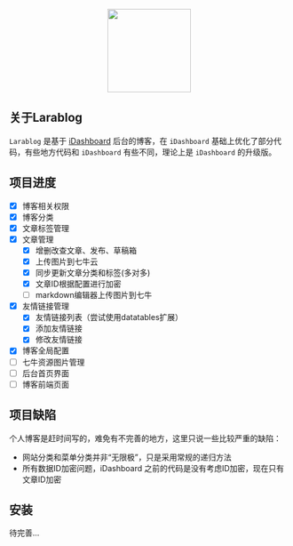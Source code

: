 <p align="center"><a href="https://laravel.com" target="_blank"><img width="150"src="https://laravel.com/laravel.png"></a></p>


## 关于Larablog

`Larablog` 是基于 [iDashboard](https://github.com/lanceWan/iDashboard) 后台的博客，在 `iDashboard` 基础上优化了部分代码，有些地方代码和 `iDashboard` 有些不同，理论上是 `iDashboard` 的升级版。

## 项目进度

- [x] 博客相关权限
- [x] 博客分类
- [x] 文章标签管理
- [x] 文章管理
	- [x] 增删改查文章、发布、草稿箱
	- [x] 上传图片到七牛云
	- [x] 同步更新文章分类和标签(多对多)
	- [x] 文章ID根据配置进行加密
	- [ ] markdown编辑器上传图片到七牛
- [x] 友情链接管理
	- [x] 友情链接列表（尝试使用datatables扩展）
	- [x] 添加友情链接
	- [x] 修改友情链接
- [x] 博客全局配置
- [ ] 七牛资源图片管理
- [ ] 后台首页界面
- [ ] 博客前端页面

## 项目缺陷
个人博客是赶时间写的，难免有不完善的地方，这里只说一些比较严重的缺陷：

* 网站分类和菜单分类并非“无限极”，只是采用常规的递归方法
* 所有数据ID加密问题，iDashboard 之前的代码是没有考虑ID加密，现在只有文章ID加密

## 安装
待完善...